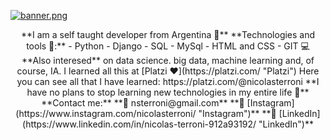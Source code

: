 [![banner.png](https://i.postimg.cc/8Cx4x2Sh/banner.png)](https://postimg.cc/94ty7NzM)
<p align="center">
  **I am a self taught developer from Argentina 👋**
  **Technologies and tools 🔧:**
  - Python
  - Django
  - SQL
  - MySql
  - HTML and CSS
  - GIT
  💻 **Also interesed** on data science. big data, machine learning and, of course, IA.
  I learned all this at [Platzi ❤](https://platzi.com/ "Platzi")
  Here you can see all that I have learned: 
  https://platzi.com/@nicolasterroni
  **I have no plans to stop learning new technologies in my entire life 🤗**
  **Contact me:**
  **📩 nsterroni@gmail.com**
  **📸 [Instagram](https://www.instagram.com/nicolasterroni/ "Instagram")**
  **💼 [LinkedIn](https://www.linkedin.com/in/nicolas-terroni-912a93192/ "LinkedIn")**
</p>
